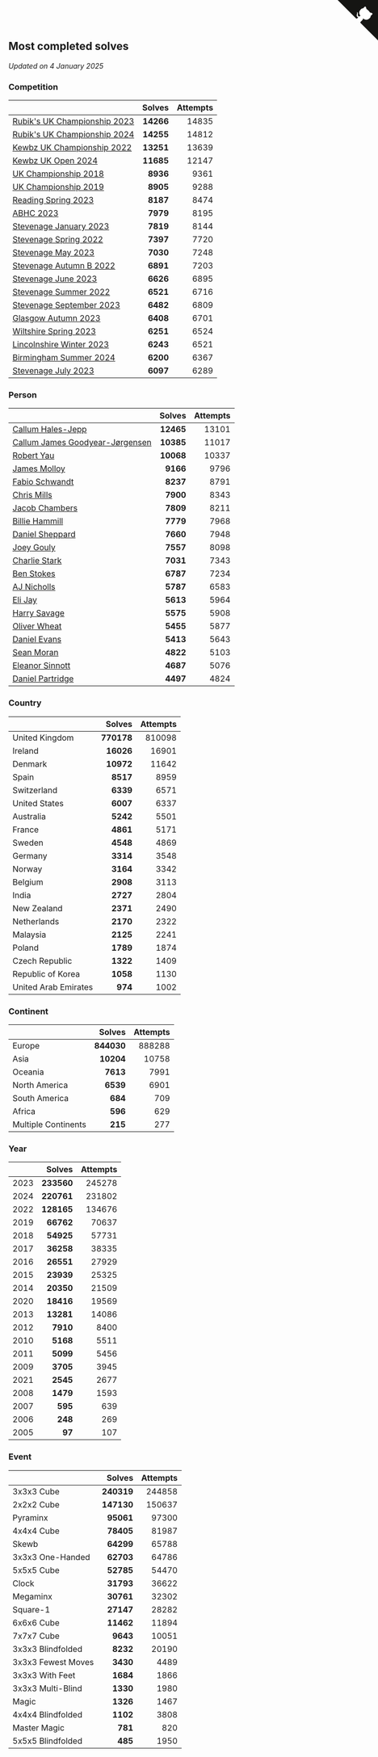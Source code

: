 ## Most completed solves

*Updated on  4 January 2025*


### Competition

|  | Solves | Attempts |
| :--- | ---: | ---: |
| [Rubik's UK Championship 2023](https://www.worldcubeassociation.org/competitions/RubiksUKChampionship2023) | **14266** | 14835 |
| [Rubik's UK Championship 2024](https://www.worldcubeassociation.org/competitions/RubiksUKChampionship2024) | **14255** | 14812 |
| [Kewbz UK Championship 2022](https://www.worldcubeassociation.org/competitions/KewbzUKChampionship2022) | **13251** | 13639 |
| [Kewbz UK Open 2024](https://www.worldcubeassociation.org/competitions/KewbzUKOpen2024) | **11685** | 12147 |
| [UK Championship 2018](https://www.worldcubeassociation.org/competitions/UKC2018) | **8936** | 9361 |
| [UK Championship 2019](https://www.worldcubeassociation.org/competitions/UKChampionship2019) | **8905** | 9288 |
| [Reading Spring 2023](https://www.worldcubeassociation.org/competitions/ReadingSpring2023) | **8187** | 8474 |
| [ABHC 2023](https://www.worldcubeassociation.org/competitions/ABHC2023) | **7979** | 8195 |
| [Stevenage January 2023](https://www.worldcubeassociation.org/competitions/StevenageJanuary2023) | **7819** | 8144 |
| [Stevenage Spring 2022](https://www.worldcubeassociation.org/competitions/StevenageSpring2022) | **7397** | 7720 |
| [Stevenage May 2023](https://www.worldcubeassociation.org/competitions/StevenageMay2023) | **7030** | 7248 |
| [Stevenage Autumn B 2022](https://www.worldcubeassociation.org/competitions/StevenageAutumnB2022) | **6891** | 7203 |
| [Stevenage June 2023](https://www.worldcubeassociation.org/competitions/StevenageJune2023) | **6626** | 6895 |
| [Stevenage Summer 2022](https://www.worldcubeassociation.org/competitions/StevenageSummer2022) | **6521** | 6716 |
| [Stevenage September 2023](https://www.worldcubeassociation.org/competitions/StevenageSeptember2023) | **6482** | 6809 |
| [Glasgow Autumn 2023](https://www.worldcubeassociation.org/competitions/GlasgowAutumn2023) | **6408** | 6701 |
| [Wiltshire Spring 2023](https://www.worldcubeassociation.org/competitions/WiltshireSpring2023) | **6251** | 6524 |
| [Lincolnshire Winter 2023](https://www.worldcubeassociation.org/competitions/LincolnshireWinter2023) | **6243** | 6521 |
| [Birmingham Summer 2024](https://www.worldcubeassociation.org/competitions/BirminghamSummer2024) | **6200** | 6367 |
| [Stevenage July 2023](https://www.worldcubeassociation.org/competitions/StevenageJuly2023) | **6097** | 6289 |

### Person

|  | Solves | Attempts |
| :--- | ---: | ---: |
| [Callum Hales-Jepp](https://www.worldcubeassociation.org/persons/2012HALE01) | **12465** | 13101 |
| [Callum James Goodyear-Jørgensen](https://www.worldcubeassociation.org/persons/2012GOOD02) | **10385** | 11017 |
| [Robert Yau](https://www.worldcubeassociation.org/persons/2009YAUR01) | **10068** | 10337 |
| [James Molloy](https://www.worldcubeassociation.org/persons/2011MOLL01) | **9166** | 9796 |
| [Fabio Schwandt](https://www.worldcubeassociation.org/persons/2014SCHW02) | **8237** | 8791 |
| [Chris Mills](https://www.worldcubeassociation.org/persons/2014MILL04) | **7900** | 8343 |
| [Jacob Chambers](https://www.worldcubeassociation.org/persons/2017CHAM09) | **7809** | 8211 |
| [Billie Hammill](https://www.worldcubeassociation.org/persons/2015HAMM01) | **7779** | 7968 |
| [Daniel Sheppard](https://www.worldcubeassociation.org/persons/2009SHEP01) | **7660** | 7948 |
| [Joey Gouly](https://www.worldcubeassociation.org/persons/2007GOUL01) | **7557** | 8098 |
| [Charlie Stark](https://www.worldcubeassociation.org/persons/2014STAR05) | **7031** | 7343 |
| [Ben Stokes](https://www.worldcubeassociation.org/persons/2018STOK01) | **6787** | 7234 |
| [AJ Nicholls](https://www.worldcubeassociation.org/persons/2015NICH04) | **5787** | 6583 |
| [Eli Jay](https://www.worldcubeassociation.org/persons/2014JAYE01) | **5613** | 5964 |
| [Harry Savage](https://www.worldcubeassociation.org/persons/2013SAVA01) | **5575** | 5908 |
| [Oliver Wheat](https://www.worldcubeassociation.org/persons/2016WHEA01) | **5455** | 5877 |
| [Daniel Evans](https://www.worldcubeassociation.org/persons/2016EVAN06) | **5413** | 5643 |
| [Sean Moran](https://www.worldcubeassociation.org/persons/2016MORA24) | **4822** | 5103 |
| [Eleanor Sinnott](https://www.worldcubeassociation.org/persons/2016SINN01) | **4687** | 5076 |
| [Daniel Partridge](https://www.worldcubeassociation.org/persons/2022PART02) | **4497** | 4824 |

### Country

|  | Solves | Attempts |
| :--- | ---: | ---: |
| United Kingdom | **770178** | 810098 |
| Ireland | **16026** | 16901 |
| Denmark | **10972** | 11642 |
| Spain | **8517** | 8959 |
| Switzerland | **6339** | 6571 |
| United States | **6007** | 6337 |
| Australia | **5242** | 5501 |
| France | **4861** | 5171 |
| Sweden | **4548** | 4869 |
| Germany | **3314** | 3548 |
| Norway | **3164** | 3342 |
| Belgium | **2908** | 3113 |
| India | **2727** | 2804 |
| New Zealand | **2371** | 2490 |
| Netherlands | **2170** | 2322 |
| Malaysia | **2125** | 2241 |
| Poland | **1789** | 1874 |
| Czech Republic | **1322** | 1409 |
| Republic of Korea | **1058** | 1130 |
| United Arab Emirates | **974** | 1002 |

### Continent

|  | Solves | Attempts |
| :--- | ---: | ---: |
| Europe | **844030** | 888288 |
| Asia | **10204** | 10758 |
| Oceania | **7613** | 7991 |
| North America | **6539** | 6901 |
| South America | **684** | 709 |
| Africa | **596** | 629 |
| Multiple Continents | **215** | 277 |

### Year

|  | Solves | Attempts |
| :--- | ---: | ---: |
| 2023 | **233560** | 245278 |
| 2024 | **220761** | 231802 |
| 2022 | **128165** | 134676 |
| 2019 | **66762** | 70637 |
| 2018 | **54925** | 57731 |
| 2017 | **36258** | 38335 |
| 2016 | **26551** | 27929 |
| 2015 | **23939** | 25325 |
| 2014 | **20350** | 21509 |
| 2020 | **18416** | 19569 |
| 2013 | **13281** | 14086 |
| 2012 | **7910** | 8400 |
| 2010 | **5168** | 5511 |
| 2011 | **5099** | 5456 |
| 2009 | **3705** | 3945 |
| 2021 | **2545** | 2677 |
| 2008 | **1479** | 1593 |
| 2007 | **595** | 639 |
| 2006 | **248** | 269 |
| 2005 | **97** | 107 |

### Event

|  | Solves | Attempts |
| :--- | ---: | ---: |
| 3x3x3 Cube | **240319** | 244858 |
| 2x2x2 Cube | **147130** | 150637 |
| Pyraminx | **95061** | 97300 |
| 4x4x4 Cube | **78405** | 81987 |
| Skewb | **64299** | 65788 |
| 3x3x3 One-Handed | **62703** | 64786 |
| 5x5x5 Cube | **52785** | 54470 |
| Clock | **31793** | 36622 |
| Megaminx | **30761** | 32302 |
| Square-1 | **27147** | 28282 |
| 6x6x6 Cube | **11462** | 11894 |
| 7x7x7 Cube | **9643** | 10051 |
| 3x3x3 Blindfolded | **8232** | 20190 |
| 3x3x3 Fewest Moves | **3430** | 4489 |
| 3x3x3 With Feet | **1684** | 1866 |
| 3x3x3 Multi-Blind | **1330** | 1980 |
| Magic | **1326** | 1467 |
| 4x4x4 Blindfolded | **1102** | 3808 |
| Master Magic | **781** | 820 |
| 5x5x5 Blindfolded | **485** | 1950 |


<a href="https://github.com/simonkellly/wca_statistics_uk" class="github-corner" aria-label="View source on Github"><svg width="80" height="80" viewBox="0 0 250 250" style="fill:#151513; color:#fff; position: absolute; top: 0; border: 0; right: 0;" aria-hidden="true"><path d="M0,0 L115,115 L130,115 L142,142 L250,250 L250,0 Z"></path><path d="M128.3,109.0 C113.8,99.7 119.0,89.6 119.0,89.6 C122.0,82.7 120.5,78.6 120.5,78.6 C119.2,72.0 123.4,76.3 123.4,76.3 C127.3,80.9 125.5,87.3 125.5,87.3 C122.9,97.6 130.6,101.9 134.4,103.2" fill="currentColor" style="transform-origin: 130px 106px;" class="octo-arm"></path><path d="M115.0,115.0 C114.9,115.1 118.7,116.5 119.8,115.4 L133.7,101.6 C136.9,99.2 139.9,98.4 142.2,98.6 C133.8,88.0 127.5,74.4 143.8,58.0 C148.5,53.4 154.0,51.2 159.7,51.0 C160.3,49.4 163.2,43.6 171.4,40.1 C171.4,40.1 176.1,42.5 178.8,56.2 C183.1,58.6 187.2,61.8 190.9,65.4 C194.5,69.0 197.7,73.2 200.1,77.6 C213.8,80.2 216.3,84.9 216.3,84.9 C212.7,93.1 206.9,96.0 205.4,96.6 C205.1,102.4 203.0,107.8 198.3,112.5 C181.9,128.9 168.3,122.5 157.7,114.1 C157.9,116.9 156.7,120.9 152.7,124.9 L141.0,136.5 C139.8,137.7 141.6,141.9 141.8,141.8 Z" fill="currentColor" class="octo-body"></path></svg></a><style>.github-corner:hover .octo-arm{animation:octocat-wave 560ms ease-in-out}@keyframes octocat-wave{0%,100%{transform:rotate(0)}20%,60%{transform:rotate(-25deg)}40%,80%{transform:rotate(10deg)}}@media (max-width:500px){.github-corner:hover .octo-arm{animation:none}.github-corner .octo-arm{animation:octocat-wave 560ms ease-in-out}}</style>
